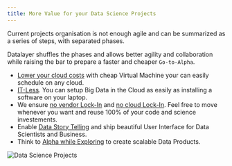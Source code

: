 ```yaml
---
title: More Value for your Data Science Projects
---
```


Current projects organisation is not enough agile and can be summarized as a series of steps, with separated phases.

Datalayer shuffles the phases and allows better agility and collaboration while raising the bar to prepare a faster and cheaper `Go-to-Alpha`.

+ [Lower your cloud costs](/docs/why/cost-less) with cheap Virtual Machine your can easily schedule on any cloud.
+ [IT-Less](/docs/why/it-less). You can setup Big Data in the Cloud as easily as installing a software on your laptop.
+ We ensure [no vendor Lock-In](/docs/why/no-lock-in) and [no cloud Lock-In](/docs/why/no-vendor-cloud-lock-in). Feel free to move whenever you want and reuse 100% of your code and science investements.
+ Enable [Data Story Telling](/docs/why/collaborative-story-telling) and ship beautiful User Interface for Data Scientists and Business.
+ Think to [Alpha while Exploring](/docs/why/exploration-to-assembly) to create scalable Data Products.

![Data Science Projects](/images/datalayer/data-science-projects.svg "Data Science Projects")
